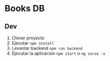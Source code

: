 # Books DB

## Dev
1. Clonar proyecto
2. Ejecutar ```npm install```
3. Levantar backend ```npm run backend```
4. Ejecutar la aplicación ```npm start``` o ```ng serve -o```
